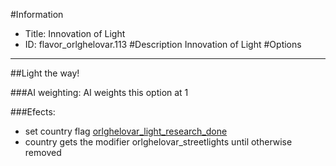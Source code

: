 #Information
 - Title: Innovation of Light
 - ID: flavor_orlghelovar.113
#Description
Innovation of Light
#Options

___
##Light the way!

###AI weighting:
AI weights this option at 1


###Efects:<ul><li>set country flag [orlghelovar_light_research_done](../flags/orlghelovar_light_research_done.md)</li><li>country gets the modifier orlghelovar_streetlights until otherwise removed</li></ul>
